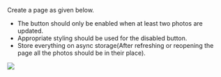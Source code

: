
Create a page as given below.

- The button should only be enabled when at least two photos are updated.
- Appropriate styling should be used for the disabled button.
- Store everything on async storage(After refreshing or reopening the page all the photos should be in their place).


![](https://firebasestorage.googleapis.com/v0/b/mymasai-school.appspot.com/o/project_files%2Fw4d1assignment.JPEG?alt=media&token=9b589d2e-8698-4bf0-a2c7-61032a81f7a3)
